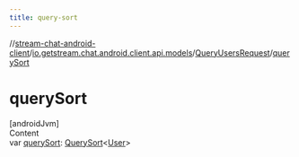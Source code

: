 ```yaml
---
title: query-sort
---
```

//[stream-chat-android-client](../../../index.md)/[io.getstream.chat.android.client.api.models](../index.md)/[QueryUsersRequest](index.md)/[querySort](querySort.md)



# querySort  
[androidJvm]  
Content  
var [querySort](querySort.md): [QuerySort](../QuerySort/index.md)&lt;[User](../../io.getstream.chat.android.client.models/User/index.md)&gt;  



